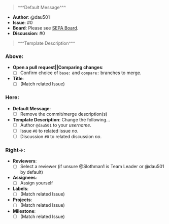 > ^^^Default Message^^^<!-- Delete this line + everything above when done. -->

* **Author**: @dau501
* **Issue**: #0
* **Board**: Please see [SEPA Board](https://github.com/orgs/kanbanyte/projects/7?fullscreen=true).
* **Discussion**: #0
> ^^^Template Description^^^<!-- Delete this line when done. -->

<!--
See Check Lists below before creating PR.
Remove all commented out lines + everything below when done.
-->
### Above:
* **Open a pull request||Comparing changes**:
	- [ ] Confirm choice of `base:` and `compare:` branches to merge.
* **Title**:
	- [ ] (Match related Issue)

### Here:
* **Default Message**:
	- [ ] Remove the commit/merge description(s)
* **Template Description**: Change the following...
	- [ ] Author `@dau501` to your *username*.
	- [ ] Issue `#0` to related issue *no*.
	- [ ] Discussion `#0` to related discussion *no*.
<!-- Delete discussion entirely if one doesn't already exist. -->

### Right->:
* **Reviewers**:
	- [ ] Select a reviewer (if unsure @Slothman1 is Team Leader or @dau501 by default)
* **Assignees**:
	- [ ] Assign yourself
* **Labels**:
	- [ ] (Match related Issue)
* **Projects**:
	- [ ] (Match related Issue)
* **Milestone**:
	- [ ] (Match related Issue)
